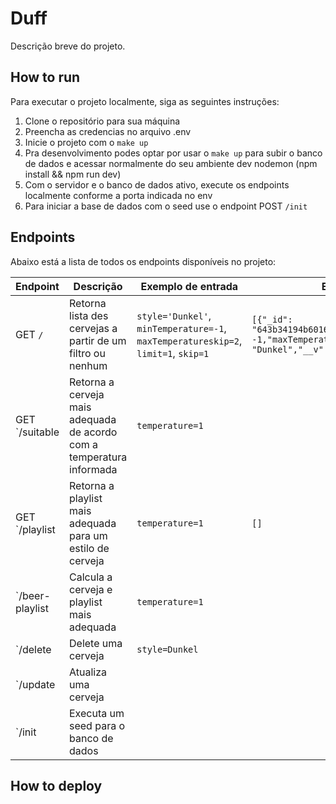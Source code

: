 # Duff

Descrição breve do projeto.

## How to run

Para executar o projeto localmente, siga as seguintes instruções:

1. Clone o repositório para sua máquina
2. Preencha as credencias no arquivo .env
3. Inicie o projeto com o `make up`
4. Pra desenvolvimento podes optar por usar o `make up` para subir o banco de dados e acessar normalmente do seu ambiente dev nodemon (npm install && npm  run dev)
5. Com o servidor e o banco de dados ativo, execute os endpoints localmente conforme a porta indicada no env
6. Para iniciar a base de dados com o seed use o endpoint POST `/init`

## Endpoints

Abaixo está a lista de todos os endpoints disponíveis no projeto:

| Endpoint | Descrição | Exemplo de entrada | Exemplo de saída |
| --- | --- | --- | --- |
| GET `/` | Retorna lista des cervejas a partir de um filtro ou nenhum | `style='Dunkel'`, `minTemperature=-1`, `maxTemperatureskip=2`, `limit=1`, `skip=1`  | `[{"_id": "643b34194b60163f3f469ff5","minTemperature": -1,"maxTemperature": 1"style": "Dunkel","__v": 0},]` |
| GET `/suitable | Retorna a  cerveja mais adequada de acordo com a temperatura informada | `temperature=1` |  |
| GET `/playlist | Retorna a playlist mais adequada para um estilo de cerveja | `temperature=1` | `[]` |
| `/beer-playlist | Calcula a cerveja e playlist mais adequada | `temperature=1` |  |
| `/delete | Delete uma cerveja | `style=Dunkel` |  |
| `/update | Atualiza uma cerveja |  |  |
| `/init | Executa um seed para o banco de dados |  |  |



## How to deploy